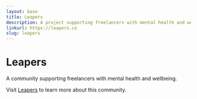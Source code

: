 ```yaml
---
layout: base
title: Leapers
description: A project supporting freelancers with mental health and wellbeing
linkurl: https://leapers.co
slug: leapers
---
```


# Leapers

A community supporting freelancers with mental health and wellbeing.

Visit [Leapers](https://leapers.co) to learn more about this community. 